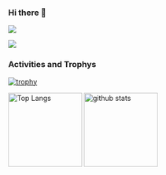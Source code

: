 ### Hi there 👋

![](http://my-git-hub-profile-summary-cards.vercel.app/api/cards/profile-details?username=yossuli&theme=github_dark)

![](https://zenn.dev/yossuli)

### Activities and Trophys
[![trophy](https://github-profile-trophy.vercel.app/?username=yossuli&theme=onedark&column=7)](https://github.com/ryo-ma/github-profile-trophy)

<p align="left"> 
  <img alt="Top Langs" height="150px" src="https://github-readme-stats.vercel.app/api/top-langs/?username=yossuli&layout=compact" />
  <img alt="github stats" height="150px" src="https://github-readme-stats.vercel.app/api?username=yossuli&show_icons=true&theme=onedark" />
</p>


<!--
**yossuli/yossuli** is a ✨ _special_ ✨ repository because its `README.md` (this file) appears on your GitHub profile.

Here are some ideas to get you started:

- 🔭 I’m currently working on ...
- 🌱 I’m currently learning ...
- 👯 I’m looking to collaborate on ...
- 🤔 I’m looking for help with ...
- 💬 Ask me about ...
- 📫 How to reach me: ...
- 😄 Pronouns: ...
- ⚡ Fun fact: ...
-->

